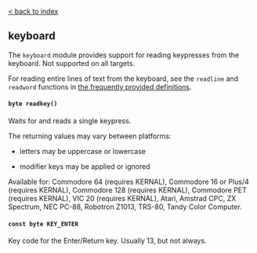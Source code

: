 [< back to index](../doc_index.md)

## keyboard

The `keyboard` module provides support for reading keypresses from the keyboard.
Not supported on all targets.

For reading entire lines of text from the keyboard, see the `readline` and `readword` functions 
in [the frequently provided definitions](./frequent.md).

#### `byte readkey()`

Waits for and reads a single keypress.

The returning values may vary between platforms:

* letters may be uppercase or lowercase

* modifier keys may be applied or ignored

Available for:
Commodore 64 (requires KERNAL),
Commodore 16 or Plus/4 (requires KERNAL),
Commodore 128 (requires KERNAL),
Commodore PET (requires KERNAL),
VIC 20 (requires KERNAL),
Atari,
Amstrad CPC,
ZX Spectrum,
NEC PC-88,
Robotron Z1013,
TRS-80,
Tandy Color Computer.

#### `const byte KEY_ENTER`

Key code for the Enter/Return key. Usually 13, but not always.
